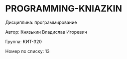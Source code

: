 # PROGRAMMING-KNIAZKIN
Дисциплина: программирование

Автор: Князькин Владислав Игоревич

Группа: КИТ-320

Номер по списку: 13
